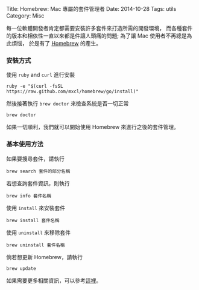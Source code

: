 Title: Homebrew: Mac 專屬的套件管理者
Date: 2014-10-28
Tags: utils
Category: Misc


每一位軟體開發者肯定都需要安裝許多套件來打造所需的開發環境，
而各種套件的版本和相依性一直以來都是件讓人頭痛的問題;
為了讓 Mac 使用者不再總是為此煩惱， 
於是有了 [Homebrew](http://brew.sh/) 的產生。

### 安裝方式

使用 `ruby` and `curl` 進行安裝
```
ruby -e "$(curl -fsSL https://raw.github.com/mxcl/homebrew/go/install)"
```

然後接著執行 `brew doctor` 來檢查系統是否一切正常
```
brew doctor
```

如果一切順利，我們就可以開始使用 Homebrew 來進行之後的套件管理。

### 基本使用方法

如果要搜尋套件，請執行
```
brew search 套件的部分名稱
```

若想查詢套件資訊，則執行
```
brew info 套件名稱
```

使用 `install` 來安裝套件
```
brew install 套件名稱
```

使用 `uninstall` 來移除套件
```
brew uninstall 套件名稱
```

倘若想更新 Homebrew，請執行
```
brew update
```

如果需要更多相關資訊，可以參考[這裡](https://github.com/Homebrew/homebrew/tree/master/share/doc/homebrew)。
